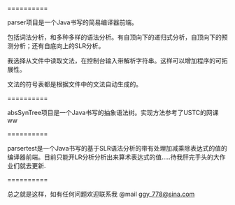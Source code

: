 ==========

parser项目是一个Java书写的简易编译器前端。

包括词法分析，和多种多样的语法分析。有自顶向下的递归式分析，自顶向下的预测分析；还有自底向上的SLR分析。

我选择从文件中读取文法，在控制台输入带解析字符串。这样可以增加程序的可拓展性。

文法的符号表都是根据文件中的文法自动生成的。


==========

absSynTree项目是一个Java书写的抽象语法树。实现方法参考了USTC的网课ww

==========

parsertest是一个Java书写的基于SLR语法分析的带有处理加减乘除表达式的值的编译器前端。目前只能开LR分析分析出来算术表达式的值.....待我肝完手头的大作业们就去更新.

==========

总之就是这样，如有任何问题欢迎联系我 @mail ggy\_778@sina.com
